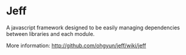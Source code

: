 Jeff
====
A javascript framework designed to be easily managing dependencies between libraries and each module.

More information: http://github.com/ohgyun/jeff/wiki/jeff

